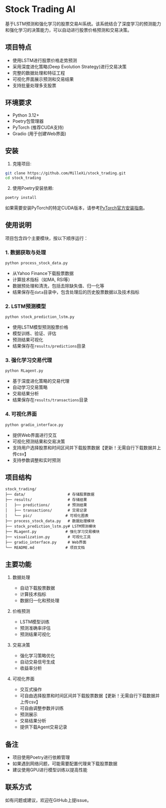 # Stock Trading AI

基于LSTM预测和强化学习的股票交易AI系统。该系统结合了深度学习的预测能力和强化学习的决策能力，可以自动进行股票价格预测和交易决策。

## 项目特点

- 使用LSTM进行股票价格走势预测
- 采用深度进化策略(Deep Evolution Strategy)进行交易决策
- 完整的数据处理和特征工程
- 可视化界面展示预测和交易结果
- 支持批量处理多支股票

## 环境要求

- Python 3.12+
- Poetry包管理器
- PyTorch (推荐CUDA支持)
- Gradio (用于创建Web界面)

## 安装

1. 克隆项目:
```bash
git clone https://github.com/MilleXi/stock_trading.git
cd stock_trading
```

2. 使用Poetry安装依赖:
```bash
poetry install
```

如果需要安装PyTorch的特定CUDA版本，请参考[PyTorch官方安装指南](https://pytorch.org/get-started/locally/)。

## 使用说明

项目包含四个主要模块，按以下顺序运行：

### 1. 数据获取与处理
```bash
python process_stock_data.py
```
- 从Yahoo Finance下载股票数据
- 计算技术指标（如MA, RSI等）
- 数据预处理和清洗，包括去除缺失值、归一化等
- 结果保存在`data`目录中，包含处理后的历史股票数据以及技术指标

### 2. LSTM预测模型
```bash
python stock_prediction_lstm.py
```
- 使用LSTM模型预测股票价格
- 模型训练、验证、评估
- 预测结果可视化
- 结果保存在`results/predictions`目录

### 3. 强化学习交易代理
```bash
python RLagent.py
```
- 基于深度进化策略的交易代理
- 自动学习交易策略
- 交易结果分析
- 结果保存在`results/transactions`目录

### 4. 可视化界面
```bash
python gradio_interface.py
```
- 提供Web界面进行交互
- 可视化预测结果和交易决策
- 支持用户选择股票和时间区间并下载股票数据【更新！无需自行下载数据并上传csv】
- 支持参数调整和实时预测

## 项目结构

```
stock_trading/
├── data/                   # 存储股票数据
├── results/                # 存储结果
│   ├── predictions/        # 预测结果
│   ├── transactions/       # 交易记录
│   └── pic/               # 可视化图表
├── process_stock_data.py   # 数据处理模块
├── stock_prediction_lstm.py# LSTM预测模块
├── RLagent.py             # 强化学习交易模块
├── visualization.py        # 可视化工具
├── gradio_interface.py     # Web界面
└── README.md              # 项目文档
```

## 主要功能

1. 数据处理
   - 自动下载股票数据
   - 计算技术指标
   - 数据归一化和预处理

2. 价格预测
   - LSTM模型训练
   - 预测准确率评估
   - 预测结果可视化

3. 交易决策
   - 强化学习策略优化
   - 自动交易信号生成
   - 收益率分析

4. 可视化界面
   - 交互式操作
   - 可自由选择股票和时间区间并下载股票数据【更新！无需自行下载数据并上传csv】
   - 可自由调整参数并训练
   - 预测展示
   - 交易结果分析
   - 提供下载Agent交易记录

## 备注

- 项目使用Poetry进行依赖管理
- 如果遇到网络问题，可能需要配置代理来下载股票数据
- 建议使用GPU进行模型训练以提高性能

## 联系方式

如有问题或建议，欢迎在GitHub上提issue。
